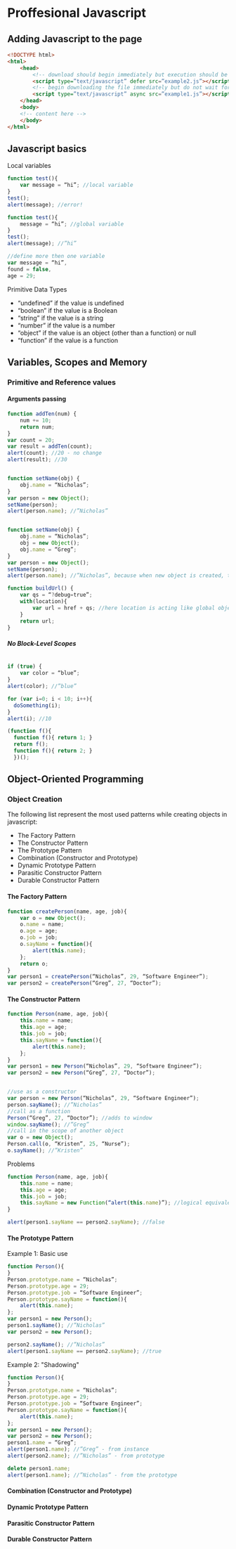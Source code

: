 # Proffesional Javascript

## Adding Javascript to the page

```html
<!DOCTYPE html>
<html>
	<head>
		<!-- download should begin immediately but execution should be deferred. Wait for the page to be parsed, then execute the scripts. -->
		<script type=”text/javascript” defer src=”example2.js”></script>
		<!-- begin downloading the file immediately but do not wait for the file. Asynchronous scripts are guaranteed to execute before the page’s load event.  -->
		<script type=”text/javascript” async src=”example1.js”></script> 
	</head>
	<body>
	<!-- content here -->
	</body>
</html>
```

## Javascript basics

Local variables

```javascript
function test(){
	var message = “hi”; //local variable
}
test();
alert(message); //error!

function test(){
	message = “hi”; //global variable
}
test();
alert(message); //”hi”

//define more then one variable
var message = “hi”,
found = false,
age = 29;

```

Primitive Data Types

- “undefined” if the value is undefined
- “boolean” if the value is a Boolean
- “string” if the value is a string
- “number” if the value is a number
- “object” if the value is an object (other than a function) or null
- “function” if the value is a function


## Variables, Scopes and Memory

### Primitive and Reference values

#### Arguments passing
```javascript
function addTen(num) {
	num += 10;
	return num;
}
var count = 20;
var result = addTen(count);
alert(count); //20 - no change
alert(result); //30


function setName(obj) {
	obj.name = “Nicholas”;
}
var person = new Object();
setName(person);
alert(person.name); //”Nicholas”


function setName(obj) {
	obj.name = “Nicholas”;
	obj = new Object();
	obj.name = “Greg”;
}
var person = new Object();
setName(person);
alert(person.name); //”Nicholas”, because when new object is created, the pointer is to a local object and that object is destroyed when the function ends. (This is simular to editing image in paint and not clicking save!)
```

```javascript
function buildUrl() {
	var qs = “?debug=true”;
	with(location){
		var url = href + qs; //here location is acting like global object but only to this scope.
	}
	return url;
}
```

##### No Block-Level Scopes
```javascript

if (true) {
	var color = “blue”;
}
alert(color); //”blue”

for (var i=0; i < 10; i++){
  doSomething(i);
}
alert(i); //10
```


```javascript
(function f(){
  function f(){ return 1; }
  return f();
  function f(){ return 2; }
  })();
```

## Object-Oriented Programming

### Object Creation
The following list represent the most used patterns while creating objects in javascript:
- The Factory Pattern
- The Constructor Pattern
- The Prototype Pattern
- Combination (Constructor and Prototype)
- Dynamic Prototype Pattern
- Parasitic Constructor Pattern
- Durable Constructor Pattern

#### The Factory Pattern

```javascript
function createPerson(name, age, job){
	var o = new Object();
	o.name = name;
	o.age = age;
	o.job = job;
	o.sayName = function(){
		alert(this.name);
	};
	return o;
}
var person1 = createPerson(“Nicholas”, 29, “Software Engineer”);
var person2 = createPerson(“Greg”, 27, “Doctor”);
```
#### The Constructor Pattern

```javascript
function Person(name, age, job){
	this.name = name;
	this.age = age;
	this.job = job;
	this.sayName = function(){
		alert(this.name);
	};
}
var person1 = new Person(“Nicholas”, 29, “Software Engineer”);
var person2 = new Person(“Greg”, 27, “Doctor”);


//use as a constructor
var person = new Person(“Nicholas”, 29, “Software Engineer”);
person.sayName(); //”Nicholas”
//call as a function
Person(“Greg”, 27, “Doctor”); //adds to window
window.sayName(); //”Greg”
//call in the scope of another object
var o = new Object();
Person.call(o, “Kristen”, 25, “Nurse”);
o.sayName(); //”Kristen”
```

Problems
```javascript
function Person(name, age, job){
	this.name = name;
	this.age = age;
	this.job = job;
	this.sayName = new Function(“alert(this.name)”); //logical equivalent
}

alert(person1.sayName == person2.sayName); //false
```
#### The Prototype Pattern
Example 1: Basic use
```javascript
function Person(){
}
Person.prototype.name = “Nicholas”;
Person.prototype.age = 29;
Person.prototype.job = “Software Engineer”;
Person.prototype.sayName = function(){
	alert(this.name);
};
var person1 = new Person();
person1.sayName(); //”Nicholas”
var person2 = new Person();

person2.sayName(); //”Nicholas”
alert(person1.sayName == person2.sayName); //true
```

Example 2: "Shadowing"
```javascript
function Person(){
}
Person.prototype.name = “Nicholas”;
Person.prototype.age = 29;
Person.prototype.job = “Software Engineer”;
Person.prototype.sayName = function(){
	alert(this.name);
};
var person1 = new Person();
var person2 = new Person();
person1.name = “Greg”;
alert(person1.name); //”Greg” - from instance
alert(person2.name); //”Nicholas” - from prototype

delete person1.name;
alert(person1.name); //”Nicholas” - from the prototype
```

#### Combination (Constructor and Prototype)
#### Dynamic Prototype Pattern
#### Parasitic Constructor Pattern
#### Durable Constructor Pattern